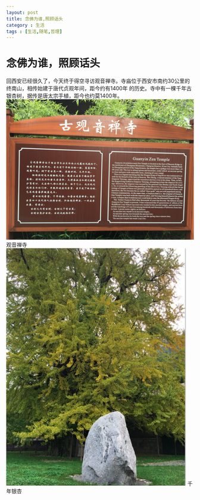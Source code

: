 ```yaml
---
layout: post
title: 念佛为谁,照顾话头
category : 生活
tags : [生活,随笔,哲理]
---
```


# 念佛为谁，照顾话头

回西安已经很久了，今天终于得空寻访观音禅寺。寺庙位于西安市南约30公里的终南山，相传始建于唐代贞观年间，距今约有1400年
的历史。寺中有一棵千年古银杏树，据传是唐太宗手植，距今也约莫1400年。
![观音寺](/public/img/guanyin-zen-temple.jpeg)
观音禅寺
![千年银杏](/public/img/qiannian-gushu_meitu_1.jpg)
千年银杏
